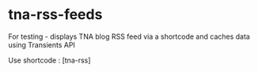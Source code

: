 # tna-rss-feeds

For testing - displays TNA blog RSS feed via a shortcode and caches data using Transients API

Use shortcode : [tna-rss]
